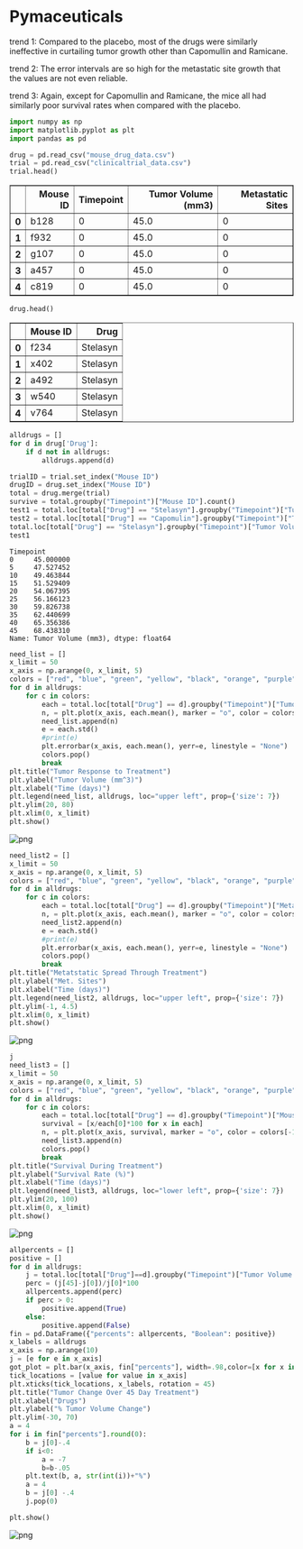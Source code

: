 
# Pymaceuticals

trend 1: Compared to the placebo, most of the drugs were similarly ineffective in curtailing tumor growth other than Capomullin and Ramicane.

trend 2: The error intervals are so high for the metastatic site growth that the values are not even reliable.

trend 3: Again, except for Capomullin and Ramicane, the mice all had similarly poor survival rates when compared with the placebo.


```python
import numpy as np
import matplotlib.pyplot as plt
import pandas as pd
```


```python
drug = pd.read_csv("mouse_drug_data.csv")
trial = pd.read_csv("clinicaltrial_data.csv")
trial.head()
```




<div>
<style>
    .dataframe thead tr:only-child th {
        text-align: right;
    }

    .dataframe thead th {
        text-align: left;
    }

    .dataframe tbody tr th {
        vertical-align: top;
    }
</style>
<table border="1" class="dataframe">
  <thead>
    <tr style="text-align: right;">
      <th></th>
      <th>Mouse ID</th>
      <th>Timepoint</th>
      <th>Tumor Volume (mm3)</th>
      <th>Metastatic Sites</th>
    </tr>
  </thead>
  <tbody>
    <tr>
      <th>0</th>
      <td>b128</td>
      <td>0</td>
      <td>45.0</td>
      <td>0</td>
    </tr>
    <tr>
      <th>1</th>
      <td>f932</td>
      <td>0</td>
      <td>45.0</td>
      <td>0</td>
    </tr>
    <tr>
      <th>2</th>
      <td>g107</td>
      <td>0</td>
      <td>45.0</td>
      <td>0</td>
    </tr>
    <tr>
      <th>3</th>
      <td>a457</td>
      <td>0</td>
      <td>45.0</td>
      <td>0</td>
    </tr>
    <tr>
      <th>4</th>
      <td>c819</td>
      <td>0</td>
      <td>45.0</td>
      <td>0</td>
    </tr>
  </tbody>
</table>
</div>




```python
drug.head()
```




<div>
<style>
    .dataframe thead tr:only-child th {
        text-align: right;
    }

    .dataframe thead th {
        text-align: left;
    }

    .dataframe tbody tr th {
        vertical-align: top;
    }
</style>
<table border="1" class="dataframe">
  <thead>
    <tr style="text-align: right;">
      <th></th>
      <th>Mouse ID</th>
      <th>Drug</th>
    </tr>
  </thead>
  <tbody>
    <tr>
      <th>0</th>
      <td>f234</td>
      <td>Stelasyn</td>
    </tr>
    <tr>
      <th>1</th>
      <td>x402</td>
      <td>Stelasyn</td>
    </tr>
    <tr>
      <th>2</th>
      <td>a492</td>
      <td>Stelasyn</td>
    </tr>
    <tr>
      <th>3</th>
      <td>w540</td>
      <td>Stelasyn</td>
    </tr>
    <tr>
      <th>4</th>
      <td>v764</td>
      <td>Stelasyn</td>
    </tr>
  </tbody>
</table>
</div>




```python
alldrugs = []
for d in drug['Drug']:
    if d not in alldrugs:
        alldrugs.append(d)

trialID = trial.set_index("Mouse ID")
drugID = drug.set_index("Mouse ID")
total = drug.merge(trial)
survive = total.groupby("Timepoint")["Mouse ID"].count()
test1 = total.loc[total["Drug"] == "Stelasyn"].groupby("Timepoint")["Tumor Volume (mm3)"].mean()
test2 = total.loc[total["Drug"] == "Capomulin"].groupby("Timepoint")["Tumor Volume (mm3)"].mean()
total.loc[total["Drug"] == "Stelasyn"].groupby("Timepoint")["Tumor Volume (mm3)"].std()
test1

```




    Timepoint
    0     45.000000
    5     47.527452
    10    49.463844
    15    51.529409
    20    54.067395
    25    56.166123
    30    59.826738
    35    62.440699
    40    65.356386
    45    68.438310
    Name: Tumor Volume (mm3), dtype: float64




```python
need_list = []
x_limit = 50
x_axis = np.arange(0, x_limit, 5)
colors = ["red", "blue", "green", "yellow", "black", "orange", "purple", "gray", "gold", "cyan"]
for d in alldrugs:
    for c in colors:
        each = total.loc[total["Drug"] == d].groupby("Timepoint")["Tumor Volume (mm3)"]
        n, = plt.plot(x_axis, each.mean(), marker = "o", color = colors[-1], label = str(d), linestyle = "--")
        need_list.append(n)
        e = each.std()
        #print(e)
        plt.errorbar(x_axis, each.mean(), yerr=e, linestyle = "None")
        colors.pop()
        break
plt.title("Tumor Response to Treatment")
plt.ylabel("Tumor Volume (mm^3)")
plt.xlabel("Time (days)")
plt.legend(need_list, alldrugs, loc="upper left", prop={'size': 7})
plt.ylim(20, 80)
plt.xlim(0, x_limit)
plt.show()

```


![png](output_5_0.png)



```python
need_list2 = []
x_limit = 50
x_axis = np.arange(0, x_limit, 5)
colors = ["red", "blue", "green", "yellow", "black", "orange", "purple", "gray", "gold", "cyan"]
for d in alldrugs:
    for c in colors:
        each = total.loc[total["Drug"] == d].groupby("Timepoint")["Metastatic Sites"]
        n, = plt.plot(x_axis, each.mean(), marker = "o", color = colors[-1], label = str(d), linestyle="--")
        need_list2.append(n)
        e = each.std()
        #print(e)
        plt.errorbar(x_axis, each.mean(), yerr=e, linestyle = "None")
        colors.pop()
        break
plt.title("Metatstatic Spread Through Treatment")
plt.ylabel("Met. Sites")
plt.xlabel("Time (days)")
plt.legend(need_list2, alldrugs, loc="upper left", prop={'size': 7})
plt.ylim(-1, 4.5)
plt.xlim(0, x_limit)
plt.show()
```


![png](output_6_0.png)



```python
j
need_list3 = []
x_limit = 50
x_axis = np.arange(0, x_limit, 5)
colors = ["red", "blue", "green", "yellow", "black", "orange", "purple", "gray", "gold", "cyan"]
for d in alldrugs:
    for c in colors:
        each = total.loc[total["Drug"] == d].groupby("Timepoint")["Mouse ID"].count()
        survival = [x/each[0]*100 for x in each]
        n, = plt.plot(x_axis, survival, marker = "o", color = colors[-1], label = str(d), linestyle="--")
        need_list3.append(n)
        colors.pop()
        break
plt.title("Survival During Treatment")
plt.ylabel("Survival Rate (%)")
plt.xlabel("Time (days)")
plt.legend(need_list3, alldrugs, loc="lower left", prop={'size': 7})
plt.ylim(20, 100)
plt.xlim(0, x_limit)
plt.show()

```


![png](output_7_0.png)



```python
allpercents = []
positive = []
for d in alldrugs:
    j = total.loc[total["Drug"]==d].groupby("Timepoint")["Tumor Volume (mm3)"].mean()
    perc = (j[45]-j[0])/j[0]*100
    allpercents.append(perc)
    if perc > 0:
        positive.append(True)
    else:
        positive.append(False)
fin = pd.DataFrame({"percents": allpercents, "Boolean": positive})
x_labels = alldrugs
x_axis = np.arange(10)
j = [e for e in x_axis]
got_plot = plt.bar(x_axis, fin["percents"], width=.98,color=[x for x in fin["Boolean"].map({True: 'red', False: 'green'})])#fin["Boolean"].map({True: 'red', False: 'green'}))
tick_locations = [value for value in x_axis]
plt.xticks(tick_locations, x_labels, rotation = 45)
plt.title("Tumor Change Over 45 Day Treatment")
plt.xlabel("Drugs")
plt.ylabel("% Tumor Volume Change")
plt.ylim(-30, 70)
a = 4
for i in fin["percents"].round(0):
    b = j[0]-.4
    if i<0:
        a = -7
        b=b-.05
    plt.text(b, a, str(int(i))+"%")
    a = 4
    b = j[0] -.4
    j.pop(0)

plt.show()


```


![png](output_8_0.png)



```python

```


```python

```


```python

```


```python

```
